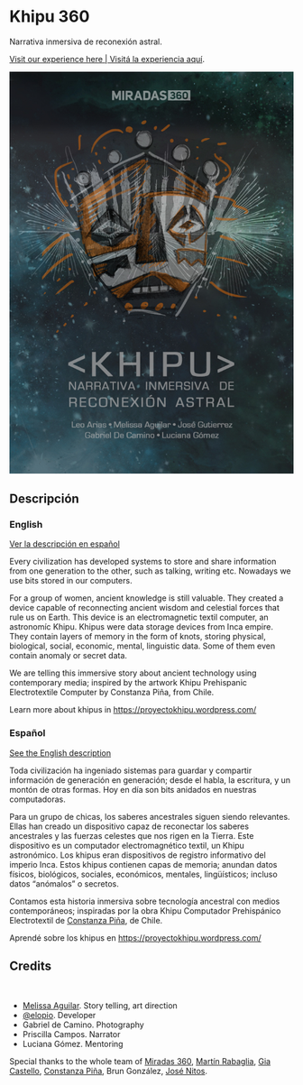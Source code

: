 # Khipu 360

Narrativa inmersiva de reconexión astral.

[Visit our experience here | Visitá la experiencia aquí](https://jaquerespeis.github.io/khipu-360/).

![Logo](images/khipu-360.jpg "Logo")

## Descripción

### English

[Ver la descripción en español](#español)

Every civilization has developed systems to store and share information from one generation to the other, such as talking, writing etc. Nowadays we use bits stored in our computers.

For a group of women, ancient knowledge is still valuable. They created a device capable of reconnecting ancient wisdom and celestial forces that rule us on Earth. 
This device is an electromagnetic textil computer, an astronomíc Khipu. Khipus were data storage devices from Inca empire. They contain layers of memory in the form of knots, storing physical, biological, social, economic, mental, linguistic data. Some of them even contain anomaly or secret data.

We are telling this immersive story about ancient technology using contemporary media; inspired by the artwork Khipu Prehispanic Electrotextile Computer by Constanza Piña, from Chile. 

Learn more about khipus in https://proyectokhipu.wordpress.com/

### Español

[See the English description](#english)

Toda civilización ha ingeniado sistemas para guardar y compartir información de generación en generación; desde el habla, la escritura, y un montón de otras formas. Hoy en día son bits anidados en nuestras computadoras.

Para un grupo de chicas, los saberes ancestrales siguen siendo relevantes. Ellas han creado un dispositivo capaz de reconectar los saberes ancestrales y las fuerzas celestes que nos rigen en la Tierra.
Este dispositivo es un computador electromagnético textil, un Khipu astronómico. Los khipus eran dispositivos de registro informativo del imperio Inca. Estos khipus contienen capas de memoria; anundan datos físicos, biológicos, sociales, económicos, mentales, lingüísticos; incluso datos “anómalos” o secretos.

Contamos esta historia inmersiva sobre tecnología ancestral con medios contemporáneos; inspiradas por la obra Khipu Computador Prehispánico Electrotextil de
[Constanza Piña](https://corazonderobota.wordpress.com/), de Chile.

Aprendé sobre los khipus en https://proyectokhipu.wordpress.com/

## Credits
 
* [Melissa Aguilar](https://github.com/tijax12). Story telling, art direction
* [@elopio](https://github.com/elopio). Developer
* Gabriel de Camino. Photography
* Priscilla Campos. Narrator
* Luciana Gómez. Mentoring

Special thanks to the whole team of [Miradas 360](https://miradas360.github.io/), [Martín Rabaglia](https://github.com/tinchoforever), [Gia Castello](https://twitter.com/giacastello), [Constanza Piña](https://corazonderobota.wordpress.com/about/), Brun González, [José Nitos](https://github.com/nitos).


